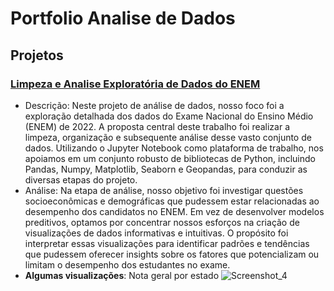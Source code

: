 # Portfolio Analise de Dados


## Projetos
### [Limpeza e Analise Exploratória de Dados do ENEM](https://github.com/lureba/Enem-EDA-PT-BR)
- Descrição: Neste projeto de análise de dados, nosso foco foi a exploração detalhada dos dados do Exame Nacional do Ensino Médio (ENEM) de 2022. A proposta central deste trabalho foi realizar a limpeza, organização e subsequente análise desse vasto conjunto de dados. Utilizando o Jupyter Notebook como plataforma de trabalho, nos apoiamos em um conjunto robusto de bibliotecas de Python, incluindo Pandas, Numpy, Matplotlib, Seaborn e Geopandas, para conduzir as diversas etapas do projeto.
- Análise: Na etapa de análise, nosso objetivo foi investigar questões socioeconômicas e demográficas que pudessem estar relacionadas ao desempenho dos candidatos no ENEM. Em vez de desenvolver modelos preditivos, optamos por concentrar nossos esforços na criação de visualizações de dados informativas e intuitivas. O propósito foi interpretar essas visualizações para identificar padrões e tendências que pudessem oferecer insights sobre os fatores que potencializam ou limitam o desempenho dos estudantes no exame.
- **Algumas visualizações**:
  Nota geral por estado
  ![Screenshot_4](https://github.com/user-attachments/assets/cebfe15e-ec10-4dbc-9d58-a461a8aba80b)
